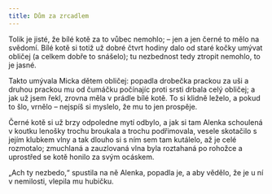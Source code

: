 ```yaml
---
title: Dům za zrcadlem
---
```


Tolik je jisté, že bílé kotě za to vůbec nemohlo; – jen a jen černé to mělo na svědomí. Bílé kotě si totiž už dobré čtvrt hodiny dalo od staré kočky umývat obličej (a celkem dobře to snášelo); tu nezbednost tedy ztropit nemohlo, to je jasné.

Takto umývala Micka dětem obličej: popadla drobečka prackou za uši a druhou prackou mu od čumáčku počínajíc proti srsti drbala celý obličej; a jak už jsem řekl, zrovna měla v prádle bílé kotě. To si klidně leželo, a pokud to šlo, vrnělo – nejspíš si myslelo, že mu to jen prospěje.

Černé kotě si už brzy odpoledne mytí odbylo, a jak si tam Alenka schoulená v koutku lenošky trochu broukala a trochu podřimovala, vesele skotačilo s jejím klubkem vlny a tak dlouho si s ním sem tam kutálelo, až je celé rozmotalo; zmuchlaná a zauzlovaná vlna byla roztahaná po rohožce a uprostřed se kotě honilo za svým ocáskem.

„Ach ty nezbedo,“ spustila na ně Alenka, popadla je, a aby vědělo, že je u ní v nemilosti, vlepila mu hubičku.
